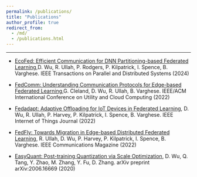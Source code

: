 ```yaml
---
permalink: /publications/
title: "Publications"
author_profile: true
redirect_from:
  - /md/
  - /publications.html
---
```

---
- [EcoFed: Efficient Communication for DNN Partitioning-based Federated Learning](https://arxiv.org/pdf/2304.05495.pdf),D. Wu, R. Ullah, P. Rodgers, P. Kilpatrick, I. Spence, B. Varghese. IEEE Transactions on Parallel and Distributed Systems (2024)

- [FedComm: Understanding Communication Protocols for Edge-based Federated Learning](https://arxiv.org/pdf/2208.08764.pdf),G. Cleland, D. Wu, R. Ullah, B. Varghese. IEEE/ACM International Conference on Utility and Cloud Computing (2022)

- [Fedadapt: Adaptive Offloading for IoT Devices in Federated Learning](https://arxiv.org/pdf/2107.04271.pdf), D. Wu, R. Ullah, P. Harvey, P. Kilpatrick, I. Spence, B. Varghese. IEEE Internet of Things Journal (2022)

- [FedFly: Towards Migration in Edge-based Distributed Federated Learning](https://arxiv.org/pdf/2111.01516.pdf), R. Ullah, D. Wu, P. Harvey, P. Kilpatrick, I. Spence, B. Varghese. IEEE Communications Magazine (2022)

- [EasyQuant: Post-training Quantization via Scale Optimization](https://arxiv.org/pdf/2006.16669.pdf), D. Wu, Q. Tang, Y. Zhao, M. Zhang, Y. Fu, D. Zhang. arXiv preprint arXiv:2006.16669 (2020)

